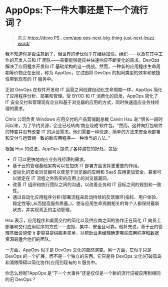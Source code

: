 # AppOps:下一件大事还是下一个流行词？

> 原文:[https://devo PS . com/app ops-next-big-thing-just-next-buzz word/](https://devops.com/appops-next-big-thing-just-next-buzzword/)

我不知道你是否注意到了，但世界的步伐似乎在继续加快。组织——以及在其中工作的开发人员和 IT 团队——需要能够适应并快速响应不断变化的需求。DevOps 解决了应用程序开发和 IT 基础架构的这一挑战。然而，一种新的应用程序生命周期等价物正在出现，称为 AppOps，它试图将 DevOps 的相同类型的效率和敏捷性带到现有的 IT 服务中。

正如 DevOps 在软件开发和 IT 运营之间创建自动化生命周期一样，AppOps 简化了应用程序分析、部署和管理。受 BYOD 和 IT 消费化的启发，AppOps 简化了 IT 安全交付和管理现有企业和基于浏览器的应用的方式，同时快速适应业务线经理的需求。

Citrix 公司负责 Windows 应用交付的产品营销副总裁 Calvin Hsu 说:“很长一段时间以来，为了节约资源，企业已经转向‘商业现成’软件包。“然而，这种向打包软件的转变并没有改变 IT 的运营需求。他们需要一种快速、简单的方法来安全地部署和交付与运营相一致的新应用程序—一种恰当的方法。”

根据 Hsu 的说法，AppOps 提供了各种潜在的好处，包括:

*   IT 可以更快地响应业务线经理的需求。
*   基于云的管理基础架构可以在加快 IT 部署方面发挥更重要的作用。
*   虚拟化的安全浏览器可以使基于浏览器的应用和 SaaS 应用更加安全，甚至可以锁定在 IT 流程之外购买的应用上的浏览器漏洞。
*   改善 IT 组织和执行团队之间的沟通，以改善业务和 IT 目标之间的规划和一致性。
*   通过自动化应用程序分析/部署流程来启动持续的反馈循环(指标、用户体验、稳定性等),从而提高服务质量。)，使与应用生命周期相关的每个人都保持最新状态，并实现真正的主动管理。

Hsu 表示，应用程序和桌面交付的简化以及供应商之间的协作正在简化 IT 向员工部署和交付应用程序的方式——虚拟、集中、安全且可靠。他补充说，基于云的管理基础设施使 it 更容易提供服务菜单，以帮助业务经理确定哪些应用程序和数据资源最适合他们的团队。

一方面，AppOps 似乎是 DevOps 文化的自然演变。另一方面，它似乎只是 DevOps 的一个扩展，而不是一个独立的东西。它只是将 DevOps 文化(打破孤岛和消除障碍以简化协作)应用到现有的 It 服务中。

你怎么想呢?AppOps 是“下一个大事件”还是仅仅是一个新的流行词被应用到相同的旧 DevOps？